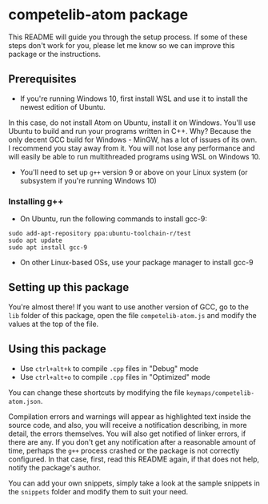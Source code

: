 # competelib-atom package

This README will guide you through the setup process. If some of these steps don't work for you, please let me know so we can improve this package or the instructions.

## Prerequisites

- If you're running Windows 10, first install WSL and use it to install the newest edition of Ubuntu.

In this case, do not install Atom on Ubuntu, install it on Windows. You'll use Ubuntu to build and run your programs written in C++. Why? Because the only decent GCC build for Windows - MinGW, has a lot of issues of its own. I recommend you stay away from it. You will not lose any performance and will easily be able to run multithreaded programs using WSL on Windows 10.

- You'll need to set up `g++` version 9 or above on your Linux system (or subsystem if you're running Windows 10)

### Installing g++

- On Ubuntu, run the following commands to install gcc-9:
```
sudo add-apt-repository ppa:ubuntu-toolchain-r/test
sudo apt update
sudo apt install gcc-9
```

- On other Linux-based OSs, use your package manager to install gcc-9

## Setting up this package

You're almost there! If you want to use another version of GCC, go to the `lib` folder of this package, open the file `competelib-atom.js` and modify the values at the top of the file.

## Using this package

- Use `ctrl+alt+k` to compile `.cpp` files in "Debug" mode
- Use `ctrl+alt+o` to compile `.cpp` files in "Optimized" mode

You can change these shortcuts by modifying the file `keymaps/competelib-atom.json`.

Compilation errors and warnings will appear as highlighted text inside the source code, and also, you will receive a notification describing, in more detail, the errors themselves. You will also get notified of linker errors, if there are any. If you don't get any notification after a reasonable amount of time, perhaps the `g++` process crashed or the package is not correctly configured. In that case, first, read this README again, if that does not help, notify the package's author.

You can add your own snippets, simply take a look at the sample snippets in the `snippets` folder and modify them to suit your need.

